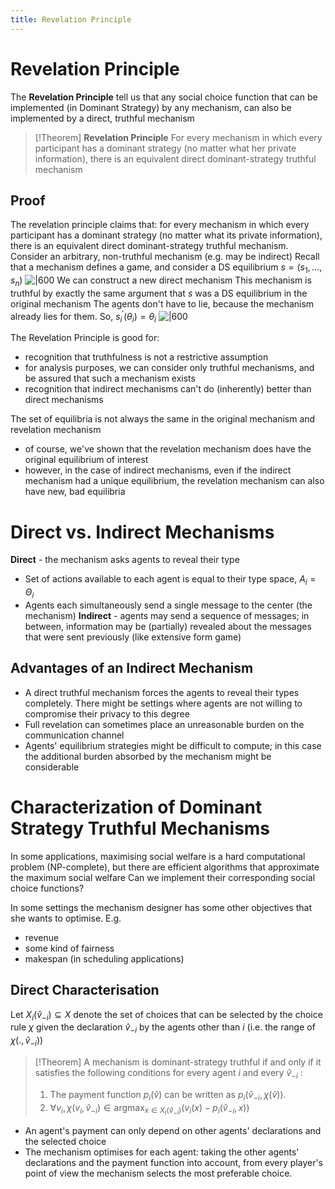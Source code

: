 ```yaml
---
title: Revelation Principle
---
```

# Revelation Principle

The **Revelation Principle** tell us that any social choice function that can be implemented (in Dominant Strategy) by any mechanism, can also be implemented by a direct, truthful mechanism

>[!Theorem]
>**Revelation Principle**
>For every mechanism in which every participant has a dominant strategy (no matter what her private information), there is an equivalent direct dominant-strategy truthful mechanism

## Proof

The revelation principle claims that: for every mechanism in which every participant has a dominant strategy (no matter what its private information), there is an equivalent direct dominant-strategy truthful mechanism.
Consider an arbitrary, non-truthful mechanism (e.g. may be indirect)
Recall that a mechanism defines a game, and consider a DS equilibrium $s=\left(s_1, \ldots, s_n\right)$
![|600](notes/Uni%20Content/Algorithmic%20Game%20Theory/Images/Pasted%20image%2020230228210943.png)
We can construct a new direct mechanism
This mechanism is truthful by exactly the same argument that $s$ was a DS equilibrium in the original mechanism
The agents don't have to lie, because the mechanism already lies for them.
So, $s_i^{\prime}\left(\theta_i\right)=\theta_i$
![|600](notes/Uni%20Content/Algorithmic%20Game%20Theory/Images/Pasted%20image%2020230228211033.png)

The Revelation Principle is good for:
- recognition that truthfulness is not a restrictive assumption
- for analysis purposes, we can consider only truthful mechanisms, and be assured that such a mechanism exists
- recognition that indirect mechanisms can't do (inherently) better than direct mechanisms

The set of equilibria is not always the same in the original mechanism and revelation mechanism
- of course, we've shown that the revelation mechanism does have the original equilibrium of interest
- however, in the case of indirect mechanisms, even if the indirect mechanism had a unique equilibrium, the revelation mechanism can also have new, bad equilibria

# Direct vs. Indirect Mechanisms

**Direct** - the mechanism asks agents to reveal their type
- Set of actions available to each agent is equal to their type space, $A_i=\Theta_i$
- Agents each simultaneously send a single message to the center (the mechanism)
**Indirect** - agents may send a sequence of messages; in between, information may be (partially) revealed about the messages that were sent previously (like extensive form game)

## Advantages of an Indirect Mechanism

- A direct truthful mechanism forces the agents to reveal their types completely. There might be settings where agents are not willing to compromise their privacy to this degree
- Full revelation can sometimes place an unreasonable burden on the communication channel
- Agents' equilibrium strategies might be difficult to compute; in this case the additional burden absorbed by the mechanism might be considerable

# Characterization of Dominant Strategy Truthful Mechanisms

In some applications, maximising social welfare is a hard computational problem (NP-complete), but there are efficient algorithms that approximate the maximum social welfare
Can we implement their corresponding social choice functions?

In some settings the mechanism designer has some other objectives that she wants to optimise. E.g.
- revenue
- some kind of fairness
- makespan (in scheduling applications)

## Direct Characterisation

Let $X_i\left(\hat{v}_{-i}\right) \subseteq X$ denote the set of choices that can be selected by the choice rule $\chi$ given the declaration $\hat{v}_{-i}$ by the agents other than $i$ (i.e. the range of $\left.\chi\left(., \hat{v}_{-i}\right)\right)$

>[!Theorem]
A mechanism is dominant-strategy truthful if and only if it satisfies the following conditions for every agent $i$ and every $\hat{v}_{-i}$ :
>1. The payment function $p_i(\hat{v})$ can be written as $p_i\left(\hat{v}_{-i}, \chi(\hat{v})\right)$.
>2. $\forall v_i, \chi\left(v_i, \hat{v}_{-i}\right) \in \operatorname{argmax}_{x \in X_i\left(\hat{v}_{-i}\right)}\left(v_i(x)-p_i\left(\hat{v}_{-i}, x\right)\right)$


- An agent's payment can only depend on other agents' declarations and the selected choice
- The mechanism optimises for each agent: taking the other agents' declarations and the payment function into account, from every player's point of view the mechanism selects the most preferable choice.